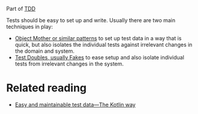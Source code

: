 Part of [TDD](tdd.md)

Tests should be easy to set up and write. Usually there are two main techniques in play:
- [Object Mother or similar patterns](https://martinfowler.com/bliki/ObjectMother.html) to set up test data in a way that is quick, but also isolates the individual tests against irrelevant changes in the domain and system.
- [Test Doubles, usually Fakes](fakes.md) to ease setup and also isolate individual tests from irrelevant changes in the system.

# Related reading
- [Easy and maintainable test data—The Kotlin way](https://anderssv.medium.com/easy-and-maintainable-test-data-the-kotlin-way-9ecbbf53d822)
